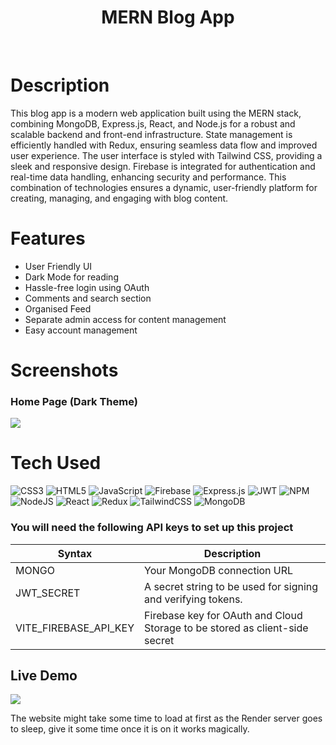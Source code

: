 <div align="center">
      <h1> MERN Blog App</h1>
     </div>
<p align="center"> <a href="https://www.onlyakarsh.com" target="_blank"><img alt="" src="https://img.shields.io/badge/Website-EA4C89?style=normal&logo=dribbble&logoColor=white" style="vertical-align:center" /></a> <a href="https://x.com/only_akarsh" target="_blank"><img alt="" src="https://img.shields.io/badge/Twitter-1DA1F2?style=normal&logo=twitter&logoColor=white" style="vertical-align:center" /></a> <a href="https://www.instagram.com/only_akarsh" target="_blank"><img alt="" src="https://img.shields.io/badge/Instagram-E4405F?style=normal&logo=instagram&logoColor=white" style="vertical-align:center" /></a> <a href="https://www.linkedin.com/in/akarsh3053}" target="_blank"><img alt="" src="https://img.shields.io/badge/LinkedIn-0077B5?style=normal&logo=linkedin&logoColor=white" style="vertical-align:center" /></a> </p>

# Description
This blog app is a modern web application built using the MERN stack, combining MongoDB, Express.js, React, and Node.js for a robust and scalable backend and front-end infrastructure. State management is efficiently handled with Redux, ensuring seamless data flow and improved user experience. The user interface is styled with Tailwind CSS, providing a sleek and responsive design. Firebase is integrated for authentication and real-time data handling, enhancing security and performance. This combination of technologies ensures a dynamic, user-friendly platform for creating, managing, and engaging with blog content.

# Features
- User Friendly UI
- Dark Mode for reading
- Hassle-free login using OAuth
- Comments and search section 
- Organised Feed
- Separate admin access for content management
- Easy account management
# Screenshots

### Home Page (Dark Theme)
 <img src="https://blogger.googleusercontent.com/img/b/R29vZ2xl/AVvXsEj3M2aNLs7NUNlAlkxqPGroFEd6gEYlA1Z4MWz9lBGOzesQJxcRGRsX6oPAkhVy4BbyAfMHO8s3NWJuUp4rVPLx8wzEdD5_ZKXC4jshiyWiv5SOYDUZHjBOaUh8kM8ZoVicVa5TyGmOz-KQlmE6sLWPkf6i2PofwwbF701VF_IiAJfQuNnK-CQxcoEWlQ8/s16000/Screenshot%202024-06-16%20202055.png">

# Tech Used

 ![CSS3](https://img.shields.io/badge/css3-%231572B6.svg?style=for-the-badge&logo=css3&logoColor=white) ![HTML5](https://img.shields.io/badge/html5-%23E34F26.svg?style=for-the-badge&logo=html5&logoColor=white) ![JavaScript](https://img.shields.io/badge/javascript-%23323330.svg?style=for-the-badge&logo=javascript&logoColor=%23F7DF1E) ![Firebase](https://img.shields.io/badge/firebase-%23039BE5.svg?style=for-the-badge&logo=firebase) ![Express.js](https://img.shields.io/badge/express.js-%23404d59.svg?style=for-the-badge&logo=express&logoColor=%2361DAFB) ![JWT](https://img.shields.io/badge/JWT-black?style=for-the-badge&logo=JSON%20web%20tokens) ![NPM](https://img.shields.io/badge/NPM-%23000000.svg?style=for-the-badge&logo=npm&logoColor=white) ![NodeJS](https://img.shields.io/badge/node.js-6DA55F?style=for-the-badge&logo=node.js&logoColor=white) ![React](https://img.shields.io/badge/react-%2320232a.svg?style=for-the-badge&logo=react&logoColor=%2361DAFB) ![Redux](https://img.shields.io/badge/redux-%23593d88.svg?style=for-the-badge&logo=redux&logoColor=white) ![TailwindCSS](https://img.shields.io/badge/tailwindcss-%2338B2AC.svg?style=for-the-badge&logo=tailwind-css&logoColor=white) ![MongoDB](https://img.shields.io/badge/MongoDB-%234ea94b.svg?style=for-the-badge&logo=mongodb&logoColor=white)
      
### You will need the following API keys to set up this project 
| Syntax | Description |
| ----------- | ----------- |
| MONGO | Your MongoDB connection URL |
| JWT_SECRET | A secret string to be used for signing and verifying tokens. |
| VITE_FIREBASE_API_KEY | Firebase key for OAuth and Cloud Storage to be stored as client-side secret |


## Live Demo
<a href="https://text-book.onrender.com" target="_blank"><img src="https://www.animatedimages.org/data/media/1096/animated-click-here-sign-and-button-image-0042.gif" /></a>

The website might take some time to load at first as the Render server goes to sleep, give it some time once it is on it works magically.


